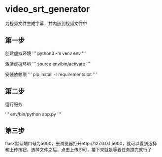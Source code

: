 # video_srt_generator
为视频文件生成字幕，并内嵌到视频文件中

## 第一步
创建虚拟环境
'''
python3 -m venv env
'''

激活虚拟环境
'''
source env/bin/activate
'''

安装依赖项
'''
pip install -r requirements.txt
'''

## 第二步

运行服务

'''
env/bin/python app.py
'''

## 第三步
flask默认端口号为5000，去浏览器打开http://127.0.0.1:5000，就可以看到选择和上传按钮，选择文件之后，点击上传即可，接下来就是等着任务跑完就行了